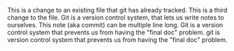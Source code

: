 This is a change to an existing file that git has already tracked.
This is a third change to the file.
Git is a version control system, that lets us write notes to ourselves.
This note (aka commit) can be multiple line long.
Git is a version control system that prevents us from having the "final doc" problem.
git is version control system that prevents us from having the "final doc" problem.
